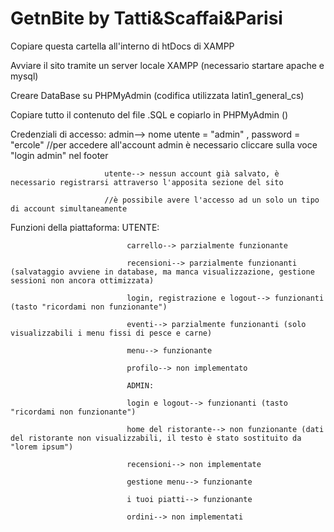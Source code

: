 # GetnBite by Tatti&Scaffai&Parisi

Copiare questa cartella all'interno di htDocs di XAMPP

Avviare il sito tramite un server locale XAMPP (necessario startare apache e mysql)

Creare DataBase su PHPMyAdmin (codifica utilizzata latin1_general_cs)

Copiare tutto il contenuto del file .SQL e copiarlo in PHPMyAdmin ()

Credenziali di accesso:  admin--> nome utente = "admin" , password = "ercole"    //per accedere all'account admin è necessario cliccare sulla voce "login admin" nel footer

                         utente--> nessun account già salvato, è necessario registrarsi attraverso l'apposita sezione del sito

                         //è possibile avere l'accesso ad un solo un tipo di account simultaneamente

                         
Funzioni della piattaforma:   UTENTE:

                              carrello--> parzialmente funzionante

                              recensioni--> parzialmente funzionanti (salvataggio avviene in database, ma manca visualizzazione, gestione sessioni non ancora ottimizzata)

                              login, registrazione e logout--> funzionanti (tasto "ricordami non funzionante")

                              eventi--> parzialmente funzionanti (solo visualizzabili i menu fissi di pesce e carne)

                              menu--> funzionante 

                              profilo--> non implementato

                              ADMIN:

                              login e logout--> funzionanti (tasto "ricordami non funzionante")

                              home del ristorante--> non funzionante (dati del ristorante non visualizzabili, il testo è stato sostituito da "lorem ipsum")

                              recensioni--> non implementate

                              gestione menu--> funzionante

                              i tuoi piatti--> funzionante

                              ordini--> non implementati



                            


